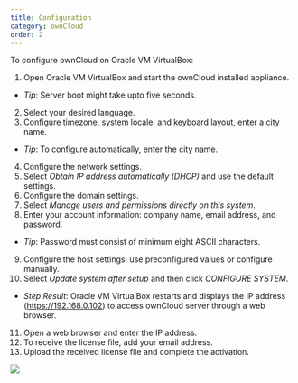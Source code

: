 ```yaml
---
title: Configuration
category: ownCloud
order: 2
---
```


To configure ownCloud on Oracle VM VirtualBox:

1. Open Oracle VM VirtualBox and start the ownCloud installed appliance.
 - *Tip*: Server boot might take upto five seconds.
2. Select your desired language.
3. Configure timezone, system locale, and keyboard layout, enter a city name.
- *Tip*: To configure automatically, enter the city name.
4. Configure the network settings.
5. Select *Obtain IP address automatically (DHCP)* and use the default settings.
6. Configure the domain settings.
7. Select *Manage users and permissions directly on this system*.
8. Enter your account information: company name, email address, and password.
 - *Tip*: Password must consist of minimum eight ASCII characters.
9. Configure the host settings: use preconfigured values or configure manually.
10. Select *Update system after setup* and then click *CONFIGURE SYSTEM*.
- *Step Result*: Oracle VM VirtualBox restarts and displays the IP address (https://192.168.0.102) to access ownCloud server through a web browser.
11. Open a web browser and enter the IP address.
12. To receive the license file, add your email address.
13. Upload the received license file and complete the activation.

![](//placehold.it/800x600)
